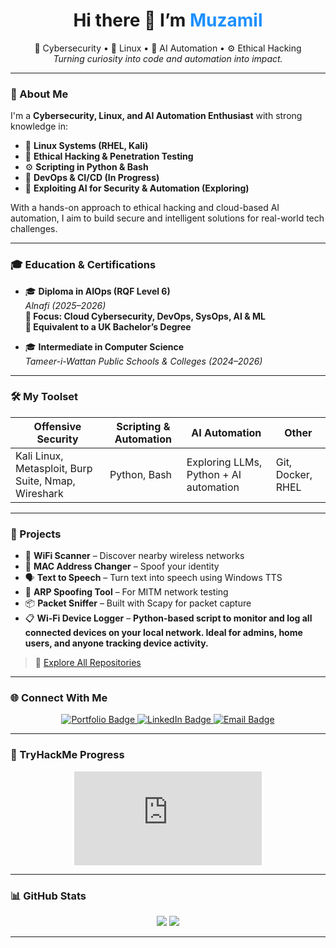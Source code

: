 <h1 align="center">Hi there 👋 I’m <span style="color:#1E90FF;">Muzamil</span></h1>

<p align="center">
  🚀 Cybersecurity • 🐧 Linux • 🤖 AI Automation • ⚙️ Ethical Hacking<br>
  <i>Turning curiosity into code and automation into impact.</i>
</p>

---

### 🧠 About Me

I'm a **Cybersecurity, Linux, and AI Automation Enthusiast** with strong knowledge in:
- 🐧 **Linux Systems (RHEL, Kali)**
- 🔐 **Ethical Hacking & Penetration Testing**
- ⚙️ **Scripting in Python & Bash**
- 🔄 **DevOps & CI/CD (In Progress)**
- 🤖 **Exploiting AI for Security & Automation (Exploring)**

With a hands-on approach to ethical hacking and cloud-based AI automation, I aim to build secure and intelligent solutions for real-world tech challenges.

---

### 🎓 Education & Certifications

- 🎓 **Diploma in AIOps (RQF Level 6)**  
  *Alnafi (2025–2026)*  
  **🧠 Focus: Cloud Cybersecurity, DevOps, SysOps, AI & ML**  
  **📘 Equivalent to a UK Bachelor’s Degree**

- 🎓 **Intermediate in Computer Science**  
  *Tameer-i-Wattan Public Schools & Colleges (2024–2026)*

---

### 🛠️ My Toolset

| Offensive Security | Scripting & Automation | AI Automation | Other |
|--------------------|------------------------|---------------|-------|
| Kali Linux, Metasploit, Burp Suite, Nmap, Wireshark | Python, Bash | Exploring LLMs, Python + AI automation | Git, Docker, RHEL |

---

### 🚧 Projects

- 📡 **WiFi Scanner** – Discover nearby wireless networks  
- 🧥 **MAC Address Changer** – Spoof your identity  
- 🗣️ **Text to Speech** – Turn text into speech using Windows TTS  
- 🔄 **ARP Spoofing Tool** – For MITM network testing  
- 📦 **Packet Sniffer** – Built with Scapy for packet capture  
- 📋 **Wi-Fi Device Logger** – **Python-based script to monitor and log all connected devices on your local network. Ideal for admins, home users, and anyone tracking device activity.**

> 🔗 [Explore All Repositories](https://github.com/muzi5622)

---

### 🌐 Connect With Me

<p align="center">
  <a href="https://muzi5622-portfolio.vercel.app/">
    <img src="https://img.shields.io/badge/My%20Portfolio-1E90FF?style=for-the-badge&logo=vercel&logoColor=white" alt="Portfolio Badge"/>
  </a>
  <a href="https://www.linkedin.com/in/m-muzammal-99m/">
    <img src="https://img.shields.io/badge/LinkedIn-0A66C2?style=for-the-badge&logo=linkedin&logoColor=white" alt="LinkedIn Badge"/>
  </a>
  <a href="mailto:muzamil29876@gmail.com">
    <img src="https://img.shields.io/badge/Email-EA4335?style=for-the-badge&logo=gmail&logoColor=white" alt="Email Badge"/>
  </a>
</p>

---
### 🧠 TryHackMe Progress

<p align="center">
  <iframe src="https://tryhackme.com/api/v2/badges/public-profile?userPublicId=3516652" style='border:none;'></iframe>

</p>

---

### 📊 GitHub Stats

<p align="center">
  <img src="https://github-readme-stats.vercel.app/api?username=muzi5622&show_icons=true&theme=tokyonight&hide_title=true&count_private=true" />
  <img src="https://github-readme-stats.vercel.app/api/top-langs/?username=muzi5622&layout=compact&theme=tokyonight" />
</p>

---
